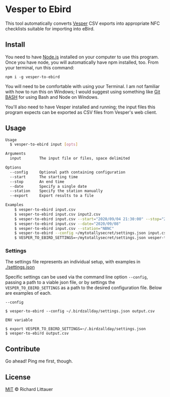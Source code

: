 # Vesper to Ebird

This tool automatically converts [Vesper](https://github.com/HaroldMills/vesper) CSV exports into appropriate NFC checklists suitable for importing into eBird.

## Install

You need to have [Node.js](https://nodejs.org/en/) installed on your computer to use this program. Once you have node, you will automatically have npm installed, too. From your terminal, run this command:

`npm i -g vesper-to-ebird`

You will need to be comfortable with using your Terminal. I am not familiar with how to run this on Windows; I would suggest using something like [Git BASH](https://gitforwindows.org/) for using Bash and Node on Windows.

You'll also need to have Vesper installed and running; the input files this program expects can be exported as CSV files from Vesper's web client.

## Usage

```sh
Usage
  $ vesper-to-ebird input [opts]

Arguments
  input        The input file or files, space delimited

Options
  --config     Optional path containing configuration
  --start      The starting time
  --stop       An end time
  --date       Specify a single date
  --station    Specify the station manually
  --export     Export results to a file

Examples
    $ vesper-to-ebird input.csv
    $ vesper-to-ebird input.csv input2.csv
    $ vesper-to-ebird input.csv --start="2020/09/04 21:30:00" --stop="2020/09/07 23:00:00" --export="2020-09-07 recorded"
    $ vesper-to-ebird input.csv --date="2020/09/08"
    $ vesper-to-ebird input.csv --station="NBNC"
    $ vesper-to-ebird --config ~/mytotallysecret/settings.json input.csv --date="2020/09/08"
    $ VESPER_TO_EBIRD_SETTINGS=~/mytotallysecret/settings.json vesper-to-ebird input.csv --date="2020/09/08"
```

### Settings

The settings file represents an individual setup, with examples in [./settings.json](./settings.json)

Specific settings can be used via the command line option `--config`, passing a path to a viable json file, or by settings the `VESPER_TO_EBIRD_SETTINGS` as a path to the desired configuration file. Below are examples of each.

`--config`
```
$ vesper-to-ebird --config ~/.birdzallday/settings.json output.csv
```

`ENV variable`

```
$ export VESPER_TO_EBIRD_SETTINGS=~/.birdzallday/settings.json
$ vesper-to-ebird output.csv
```

## Contribute

Go ahead! Ping me first, though.

## License

[MIT](LICENSE) © Richard Littauer
